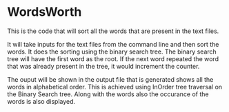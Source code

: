 # WordsWorth

This is the code that will sort all the words that are present in the text files. 

It will take inputs for the text files from the command line and then sort the words. It does the sorting using the binary search tree. The binary search tree will 
have the first word as the root. If the next word repeated the word that was already present in the tree, it would increment the counter. 

The ouput will be shown in the output file that is generated shows all the words in alphabetical order. This is achieved using InOrder tree traversal on the Binary Search tree. Along with the words also the occurance of the words is also displayed. 
